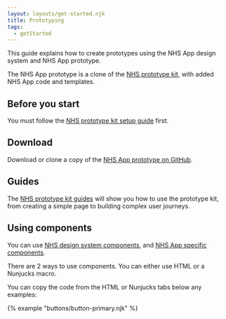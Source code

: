 ```yaml
---
layout: layouts/get-started.njk
title: Prototyping
tags:
  - getStarted
---
```


This guide explains how to create prototypes using the NHS App design system and NHS App prototype.

The NHS App prototype is a clone of the [NHS prototype kit](https://prototype-kit.service-manual.nhs.uk/), with added NHS App code and templates.

## Before you start

You must follow the [NHS prototype kit setup guide](https://prototype-kit.service-manual.nhs.uk/install) first.

## Download

Download or clone a copy of the [NHS App prototype on GitHub](https://github.com/nhsuk/nhsapp-prototype).

## Guides

The [NHS prototype kit guides](https://prototype-kit.service-manual.nhs.uk/how-tos) will show you how to use the prototype kit, from creating a simple page to building complex user journeys.

## Using components

You can use [NHS design system components](https://service-manual.nhs.uk/design-system), and [NHS App specific components](/components/).

There are 2 ways to use components. You can either use HTML or a Nunjucks macro.

You can copy the code from the HTML or Nunjucks tabs below any examples:

{% example "buttons/button-primary.njk" %}

